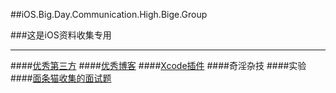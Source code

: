 ##iOS.Big.Day.Communication.High.Bige.Group

###这是iOS资料收集专用
***

####[优秀第三方](https://github.com/iOSBIGDay/iOS.Big.Day.Communication.High.Bige.Group/blob/master/Blogs/OpenSources.md)
####[优秀博客](https://github.com/iOSBIGDay/iOS.Big.Day.Communication.High.Bige.Group/tree/master/Blogs)
####[Xcode插件](https://github.com/iOSBIGDay/iOS.Big.Day.Communication.High.Bige.Group/blob/master/Plug-in/README.md)
####奇淫杂技
####实验
####[面条猫收集的面试题](https://github.com/iOSBIGDay/iOS.Big.Day.Communication.High.Bige.Group/blob/master/Blogs/miantiaomao.md)

